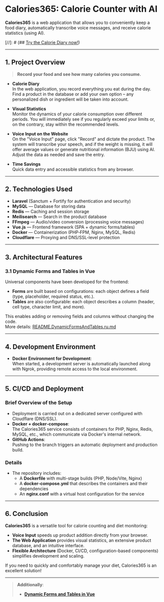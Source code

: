# Calories365: Calorie Counter with AI

**Calories365** is a web application that allows you to conveniently keep a food diary, automatically transcribe voice messages, and receive calorie statistics (using AI).

[//]: # (## [Try the Calorie Diary now!](https://calculator.calories365.xyz))

---

## 1. Project Overview

> **Record your food and see how many calories you consume.**

- **Calorie Diary**  
  In the web application, you record everything you eat during the day. Find a product in the database or add your own option – any personalized dish or ingredient will be taken into account.

- **Visual Statistics**  
  Monitor the dynamics of your calorie consumption over different periods. You will immediately see if you regularly exceed your limits or, on the contrary, stay within the recommended levels.

- **Voice Input on the Website**  
  On the "Voice Input" page, click "Record" and dictate the product. The system will transcribe your speech, and if the weight is missing, it will offer average values or generate nutritional information (BJU) using AI. Adjust the data as needed and save the entry.

- **Time Savings**  
  Quick data entry and accessible statistics from any browser.

---

## 2. Technologies Used

- **Laravel** (Sanctum + Fortify for authentication and security)
- **MySQL** — Database for storing data
- **Redis** — Caching and session storage
- **Meilisearch** — Search in the product database
- **FFmpeg** — Audio/video conversion (processing voice messages)
- **Vue.js** — Frontend framework (SPA + dynamic forms/tables)
- **Docker** — Containerization (PHP‑FPM, Nginx, MySQL, Redis)
- **Cloudflare** — Proxying and DNS/SSL-level protection

---

## 3. Architectural Features

### 3.1 Dynamic Forms and Tables in Vue

Universal components have been developed for the frontend:

- **Forms** are built based on configurations: each object defines a field (type, placeholder, required status, etc.).
- **Tables** are also configurable: each object describes a column (header, cell type, character limit, and more).

This enables adding or removing fields and columns without changing the code.  
More details: [README.DynamicFormsAndTables.ru.md](./README.DynamicFormsAndTables.ru.md)

---

## 4. Development Environment

- **Docker Environment for Development**:  
  When started, a development server is automatically launched along with Ngrok, providing remote access to the local environment.

---

## 5. CI/CD and Deployment

### Brief Overview of the Setup

- Deployment is carried out on a dedicated server configured with Cloudflare (DNS/SSL).
- **Docker + docker‑compose**:  
  The Calories365 service consists of containers for PHP, Nginx, Redis, MySQL, etc., which communicate via Docker's internal network.
- **GitHub Actions**:  
  Pushing to the branch triggers an automatic deployment and production build.

### Details

- The repository includes:
    - A **Dockerfile** with multi-stage builds (PHP, Node/Vite, Nginx)
    - A **docker‑compose.yml** that describes the containers and their dependencies
    - An **nginx.conf** with a virtual host configuration for the service

---

## 6. Conclusion

**Calories365** is a versatile tool for calorie counting and diet monitoring:

- **Voice Input** speeds up product addition directly from your browser.
- **The Web Application** provides visual statistics, an extensive product database, and an intuitive interface.
- **Flexible Architecture** (Docker, CI/CD, configuration-based components) simplifies development and scaling.

If you need to quickly and comfortably manage your diet, Calories365 is an excellent solution!

---

> **Additionally**:
> - [**Dynamic Forms and Tables in Vue**](./README.DynamicFormsAndTables.ru.md)
